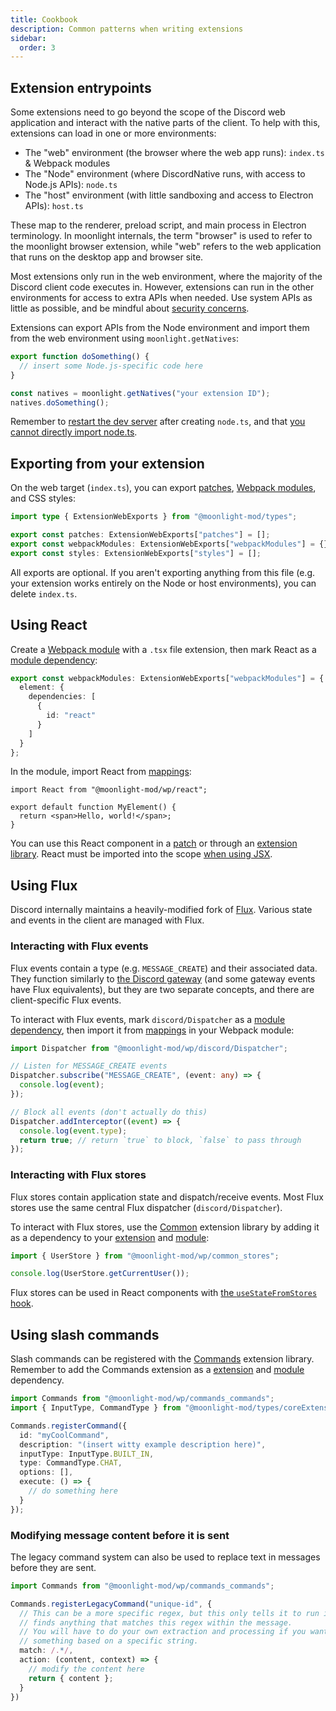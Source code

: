 ```yaml
---
title: Cookbook
description: Common patterns when writing extensions
sidebar:
  order: 3
---
```


## Extension entrypoints

Some extensions need to go beyond the scope of the Discord web application and interact with the native parts of the client. To help with this, extensions can load in one or more environments:

- The "web" environment (the browser where the web app runs): `index.ts` & Webpack modules
- The "Node" environment (where DiscordNative runs, with access to Node.js APIs): `node.ts`
- The "host" environment (with little sandboxing and access to Electron APIs): `host.ts`

These map to the renderer, preload script, and main process in Electron terminology. In moonlight internals, the term "browser" is used to refer to the moonlight browser extension, while "web" refers to the web application that runs on the desktop app and browser site.

Most extensions only run in the web environment, where the majority of the Discord client code executes in. However, extensions can run in the other environments for access to extra APIs when needed. Use system APIs as little as possible, and be mindful about [security concerns](https://www.electronjs.org/docs/latest/tutorial/context-isolation#security-considerations).

Extensions can export APIs from the Node environment and import them from the web environment using `moonlight.getNatives`:

```ts title="node.ts"
export function doSomething() {
  // insert some Node.js-specific code here
}
```

```ts title="webpackModules/something.ts"
const natives = moonlight.getNatives("your extension ID");
natives.doSomething();
```

Remember to [restart the dev server](/ext-dev/pitfalls#restarting-dev-mode-is-required-in-some-scenarios) after creating `node.ts`, and that [you cannot directly import node.ts](/ext-dev/pitfalls#web-vs-nodejs).

## Exporting from your extension

On the web target (`index.ts`), you can export [patches](/ext-dev/webpack#patching), [Webpack modules](/ext-dev/webpack#webpack-module-insertion), and CSS styles:

```ts
import type { ExtensionWebExports } from "@moonlight-mod/types";

export const patches: ExtensionWebExports["patches"] = [];
export const webpackModules: ExtensionWebExports["webpackModules"] = {};
export const styles: ExtensionWebExports["styles"] = [];
```

All exports are optional. If you aren't exporting anything from this file (e.g. your extension works entirely on the Node or host environments), you can delete `index.ts`.

## Using React

Create a [Webpack module](/ext-dev/webpack#webpack-module-insertion) with a `.tsx` file extension, then mark React as a [module dependency](/ext-dev/webpack#webpack-module-dependencies):

```ts title="index.ts"
export const webpackModules: ExtensionWebExports["webpackModules"] = {
  element: {
    dependencies: [
      {
        id: "react"
      }
    ]
  }
};
```

In the module, import React from [mappings](/ext-dev/mappings):

```tsx title="webpackModules/element.tsx"
import React from "@moonlight-mod/wp/react";

export default function MyElement() {
  return <span>Hello, world!</span>;
}
```

You can use this React component in a [patch](/ext-dev/webpack#patching) or through an [extension library](/ext-dev/api#app-panels). React must be imported into the scope [when using JSX](/ext-dev/pitfalls#using-jsx).

## Using Flux

Discord internally maintains a heavily-modified fork of [Flux](https://github.com/facebookarchive/flux). Various state and events in the client are managed with Flux.

### Interacting with Flux events

Flux events contain a type (e.g. `MESSAGE_CREATE`) and their associated data. They function similarly to [the Discord gateway](https://discord.com/developers/docs/events/gateway) (and some gateway events have Flux equivalents), but they are two separate concepts, and there are client-specific Flux events.

To interact with Flux events, mark `discord/Dispatcher` as a [module dependency](/ext-dev/webpack#webpack-module-dependencies), then import it from [mappings](/ext-dev/mappings) in your Webpack module:

```ts
import Dispatcher from "@moonlight-mod/wp/discord/Dispatcher";

// Listen for MESSAGE_CREATE events
Dispatcher.subscribe("MESSAGE_CREATE", (event: any) => {
  console.log(event);
});

// Block all events (don't actually do this)
Dispatcher.addInterceptor((event) => {
  console.log(event.type);
  return true; // return `true` to block, `false` to pass through
});
```

### Interacting with Flux stores

Flux stores contain application state and dispatch/receive events. Most Flux stores use the same central Flux dispatcher (`discord/Dispatcher`).

To interact with Flux stores, use the [Common](/ext-dev/api#common) extension library by adding it as a dependency to your [extension](/ext-dev/manifest#dependencies) and [module](/ext-dev/webpack#webpack-module-dependencies):

```ts
import { UserStore } from "@moonlight-mod/wp/common_stores";

console.log(UserStore.getCurrentUser());
```

Flux stores can be used in React components with [the `useStateFromStores` hook](https://github.com/moonlight-mod/mappings/blob/main/src/mappings/discord/packages/flux/useStateFromStores.ts).

## Using slash commands

Slash commands can be registered with the [Commands](/ext-dev/api#commands) extension library. Remember to add the Commands extension as a [extension](/ext-dev/manifest#dependencies) and [module](/ext-dev/webpack#webpack-module-dependencies) dependency.

```ts
import Commands from "@moonlight-mod/wp/commands_commands";
import { InputType, CommandType } from "@moonlight-mod/types/coreExtensions/commands";

Commands.registerCommand({
  id: "myCoolCommand",
  description: "(insert witty example description here)",
  inputType: InputType.BUILT_IN,
  type: CommandType.CHAT,
  options: [],
  execute: () => {
    // do something here
  }
});
```

### Modifying message content before it is sent

The legacy command system can also be used to replace text in messages before they are sent.

```ts
import Commands from "@moonlight-mod/wp/commands_commands";

Commands.registerLegacyCommand("unique-id", {
  // This can be a more specific regex, but this only tells it to run if it
  // finds anything that matches this regex within the message.
  // You will have to do your own extraction and processing if you want to do
  // something based on a specific string.
  match: /.*/,
  action: (content, context) => {
    // modify the content here
    return { content };
  }
})
```
